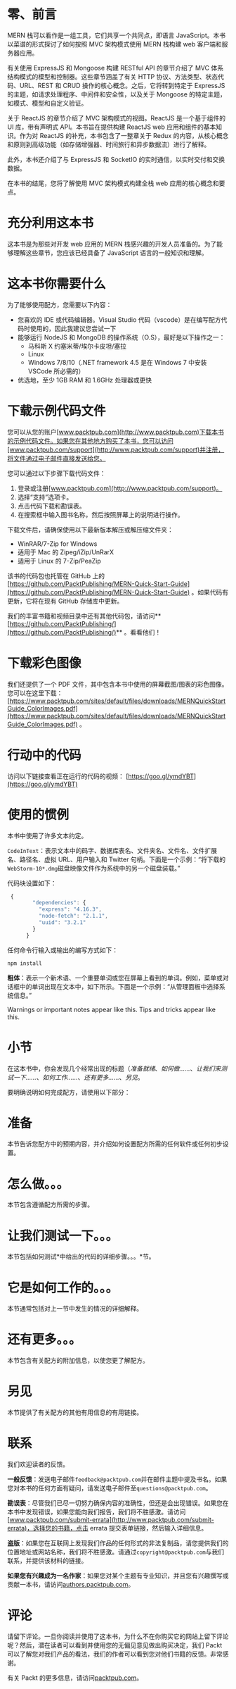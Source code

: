 # 零、前言

MERN 栈可以看作是一组工具，它们共享一个共同点，即语言 JavaScript。本书以菜谱的形式探讨了如何按照 MVC 架构模式使用 MERN 栈构建 web 客户端和服务器应用。

有关使用 ExpressJS 和 Mongoose 构建 RESTful API 的章节介绍了 MVC 体系结构模式的模型和控制器。这些章节涵盖了有关 HTTP 协议、方法类型、状态代码、URL、REST 和 CRUD 操作的核心概念。之后，它将转到特定于 ExpressJS 的主题，如请求处理程序、中间件和安全性，以及关于 Mongoose 的特定主题，如模式、模型和自定义验证。

关于 ReactJS 的章节介绍了 MVC 架构模式的视图。ReactJS 是一个基于组件的 UI 库，带有声明式 API。本书旨在提供构建 ReactJS web 应用和组件的基本知识。作为对 ReactJS 的补充，本书包含了一整章关于 Redux 的内容，从核心概念和原则到高级功能（如存储增强器、时间旅行和异步数据流）进行了解释。

此外，本书还介绍了与 ExpressJS 和 SocketIO 的实时通信，以实时交付和交换数据。

在本书的结尾，您将了解使用 MVC 架构模式构建全栈 web 应用的核心概念和要点。

# 充分利用这本书

这本书是为那些对开发 web 应用的 MERN 栈感兴趣的开发人员准备的。为了能够理解这些章节，您应该已经具备了 JavaScript 语言的一般知识和理解。

# 这本书你需要什么

为了能够使用配方，您需要以下内容：

*   您喜欢的 IDE 或代码编辑器。Visual Studio 代码（vscode）是在编写配方代码时使用的，因此我建议您尝试一下
*   能够运行 NodeJS 和 MongoDB 的操作系统（O.S），最好是以下操作之一：
    *   马科斯 X 约塞米蒂/埃尔卡皮坦/塞拉
    *   Linux
    *   Windows 7/8/10（.NET framework 4.5 是在 Windows 7 中安装 VSCode 所必需的）
*   优选地，至少 1GB RAM 和 1.6GHz 处理器或更快

# 下载示例代码文件

您可以从您的账户[www.packtpub.com](http://www.packtpub.com)下载本书的示例代码文件。如果您在其他地方购买了本书，您可以访问[www.packtpub.com/support](http://www.packtpub.com/support)并注册，将文件通过电子邮件直接发送给您。

您可以通过以下步骤下载代码文件：

1.  登录或注册[www.packtpub.com](http://www.packtpub.com/support)。
2.  选择“支持”选项卡。
3.  点击代码下载和勘误表。
4.  在搜索框中输入图书名称，然后按照屏幕上的说明进行操作。

下载文件后，请确保使用以下最新版本解压或解压缩文件夹：

*   WinRAR/7-Zip for Windows
*   适用于 Mac 的 Zipeg/iZip/UnRarX
*   适用于 Linux 的 7-Zip/PeaZip

该书的代码包也托管在 GitHub 上的[https://github.com/PacktPublishing/MERN-Quick-Start-Guide](https://github.com/PacktPublishing/MERN-Quick-Start-Guide) 。如果代码有更新，它将在现有 GitHub 存储库中更新。

我们的丰富书籍和视频目录中还有其他代码包，请访问**[https://github.com/PacktPublishing/](https://github.com/PacktPublishing/)** 。看看他们！

# 下载彩色图像

我们还提供了一个 PDF 文件，其中包含本书中使用的屏幕截图/图表的彩色图像。您可以在这里下载：[https://www.packtpub.com/sites/default/files/downloads/MERNQuickStartGuide_ColorImages.pdf](https://www.packtpub.com/sites/default/files/downloads/MERNQuickStartGuide_ColorImages.pdf) 。

# 行动中的代码

访问以下链接查看正在运行的代码的视频：
[https://goo.gl/ymdYBT](https://goo.gl/ymdYBT)

# 使用的惯例

本书中使用了许多文本约定。

`CodeInText`：表示文本中的码字、数据库表名、文件夹名、文件名、文件扩展名、路径名、虚拟 URL、用户输入和 Twitter 句柄。下面是一个示例：“将下载的`WebStorm-10*.dmg`磁盘映像文件作为系统中的另一个磁盘装载。”

代码块设置如下：

```js
 { 
        "dependencies": { 
          "express": "4.16.3", 
          "node-fetch": "2.1.1", 
          "uuid": "3.2.1" 
        } 
      } 
```

任何命令行输入或输出的编写方式如下：

```js
npm install
```

**粗体**：表示一个新术语、一个重要单词或您在屏幕上看到的单词。例如，菜单或对话框中的单词出现在文本中，如下所示。下面是一个示例：“从管理面板中选择系统信息。”

Warnings or important notes appear like this. Tips and tricks appear like this.

# 小节

在这本书中，你会发现几个经常出现的标题（*准备就绪*、*如何做……*、*让我们来测试一下……*、*如何工作……*、*还有更多……*、*另见*。

要明确说明如何完成配方，请使用以下部分：

# 准备

本节告诉您配方中的预期内容，并介绍如何设置配方所需的任何软件或任何初步设置。

# 怎么做。。。

本节包含遵循配方所需的步骤。

# 让我们测试一下。。。

本节包括如何测试*中给出的代码的详细步骤。。。*节。

# 它是如何工作的。。。

本节通常包括对上一节中发生的情况的详细解释。

# 还有更多。。。

本节包含有关配方的附加信息，以使您更了解配方。

# 另见

本节提供了有关配方的其他有用信息的有用链接。

# 联系

我们欢迎读者的反馈。

**一般反馈**：发送电子邮件`feedback@packtpub.com`并在邮件主题中提及书名。如果您对本书的任何方面有疑问，请发送电子邮件至`questions@packtpub.com`。

**勘误表**：尽管我们已尽一切努力确保内容的准确性，但还是会出现错误。如果您在本书中发现错误，如果您能向我们报告，我们将不胜感激。请访问[www.packtpub.com/submit-errata](http://www.packtpub.com/submit-errata)，选择您的书籍，点击 errata 提交表单链接，然后输入详细信息。

**盗版**：如果您在互联网上发现我们作品的任何形式的非法复制品，请您提供我们的位置地址或网站名称，我们将不胜感激。请通过`copyright@packtpub.com`与我们联系，并提供该材料的链接。

**如果您有兴趣成为一名作家**：如果您对某个主题有专业知识，并且您有兴趣撰写或贡献一本书，请访问[authors.packtpub.com](http://authors.packtpub.com/)。

# 评论

请留下评论。一旦你阅读并使用了这本书，为什么不在你购买它的网站上留下评论呢？然后，潜在读者可以看到并使用您的无偏见意见做出购买决定，我们 Packt 可以了解您对我们产品的看法，我们的作者可以看到您对他们书籍的反馈。非常感谢。

有关 Packt 的更多信息，请访问[packtpub.com](https://www.packtpub.com/)。